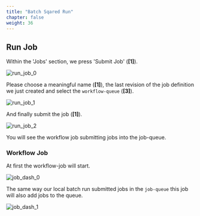 ```yaml
---
title: "Batch Sqared Run"
chapter: false
weight: 36
---
```


## Run Job

Within the 'Jobs' section, we press 'Submit Job' (**[1]**).

![run_job_0](/images/nextflow-on-aws-batch/nextflow202/run_job_0.png)

Please choose a meaningful name (**[1]**), the last revision of the job definition we just created and select the `workflow-queue` (**[3]**).

![run_job_1](/images/nextflow-on-aws-batch/nextflow202/run_job_1.png)

And finally submit the job (**[1]**).

![run_job_2](/images/nextflow-on-aws-batch/nextflow202/run_job_2.png)

You will see the workflow job submitting jobs into the job-queue.

### Workflow Job

At first the workflow-job will start.

![job_dash_0](/images/nextflow-on-aws-batch/nextflow202/job_dash_0.png)

The same way our local batch run submitted jobs in the `job-queue` this job will also add jobs to the queue.

![job_dash_1](/images/nextflow-on-aws-batch/nextflow202/job_dash_1.png)
